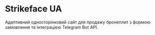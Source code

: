 # Strikeface UA
Адаптивний односторінковий сайт для продажу бронеплит з формою замовлення та інтеграцією Telegram Bot API.